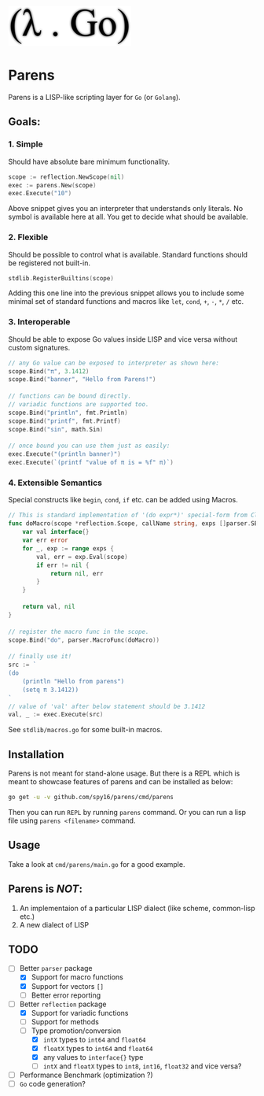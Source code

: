 ![Parens](./parens.png)

# Parens

Parens is a LISP-like scripting layer for `Go` (or `Golang`).

## Goals:

### 1. Simple

Should have absolute bare minimum functionality.

```go
scope := reflection.NewScope(nil)
exec := parens.New(scope)
exec.Execute("10")
```

Above snippet gives you an interpreter that understands only literals. No symbol
is available here at all. You get to decide what should be available.

### 2. Flexible

Should be possible to control what is available. Standard functions should be registered
not built-in.

```go
stdlib.RegisterBuiltins(scope)
```

Adding this one line into the previous snippet allows you to include some minimal set
of standard functions and macros like `let`, `cond`, `+`, `-`, `*`, `/` etc.

### 3. Interoperable

Should be able to expose Go values inside LISP and vice versa without custom signatures.

```go
// any Go value can be exposed to interpreter as shown here:
scope.Bind("π", 3.1412)
scope.Bind("banner", "Hello from Parens!")

// functions can be bound directly.
// variadic functions are supported too.
scope.Bind("println", fmt.Println)
scope.Bind("printf", fmt.Printf)
scope.Bind("sin", math.Sin)

// once bound you can use them just as easily:
exec.Execute("(println banner)")
exec.Execute(`(printf "value of π is = %f" π)`)
```


### 4. Extensible Semantics

Special constructs like `begin`, `cond`, `if` etc. can be added using Macros.

```go
// This is standard implementation of '(do expr*)' special-form from Clojure!
func doMacro(scope *reflection.Scope, callName string, exps []parser.SExp) (interface{}, error) {
    var val interface{}
    var err error
    for _, exp := range exps {
        val, err = exp.Eval(scope)
        if err != nil {
            return nil, err
        }
    }

    return val, nil
}

// register the macro func in the scope.
scope.Bind("do", parser.MacroFunc(doMacro))

// finally use it!
src := `
(do
    (println "Hello from parens")
    (setq π 3.1412))
`
// value of 'val' after below statement should be 3.1412
val, _ := exec.Execute(src)

```

See `stdlib/macros.go` for some built-in macros.




## Installation

Parens is not meant for stand-alone usage. But there is a REPL which is
meant to showcase features of parens and can be installed as below:

```bash
go get -u -v github.com/spy16/parens/cmd/parens
```

Then you can run `REPL` by running `parens` command. Or you can run a lisp
file using `parens <filename>` command.


## Usage

Take a look at `cmd/parens/main.go` for a good example.


## Parens is *NOT*:

1. An implementaion of a particular LISP dialect (like scheme, common-lisp etc.)
2. A new dialect of LISP


## TODO

- [ ] Better `parser` package
    - [x] Support for macro functions
    - [x] Support for vectors `[]`
    - [ ] Better error reporting
- [ ] Better `reflection` package
    - [x] Support for variadic functions
    - [ ] Support for methods
    - [ ] Type promotion/conversion
        - [x] `intX` types to `int64` and `float64`
        - [x] `floatX` types to `int64` and `float64`
        - [x] any values to `interface{}` type
        - [ ] `intX` and `floatX` types to `int8`, `int16`, `float32` and vice versa?
- [ ] Performance Benchmark (optimization ?)
- [ ] `Go` code generation?

